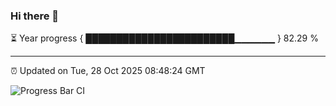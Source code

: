 ### Hi there 👋

⏳ Year progress { ████████████████████████▁▁▁▁▁▁ } 82.29 %

---

⏰ Updated on Tue, 28 Oct 2025 08:48:24 GMT

![Progress Bar CI](https://github.com/IshwaranRudhara/GIT-ACTION/workflows/Progress%20Bar%20CI/badge.svg)
